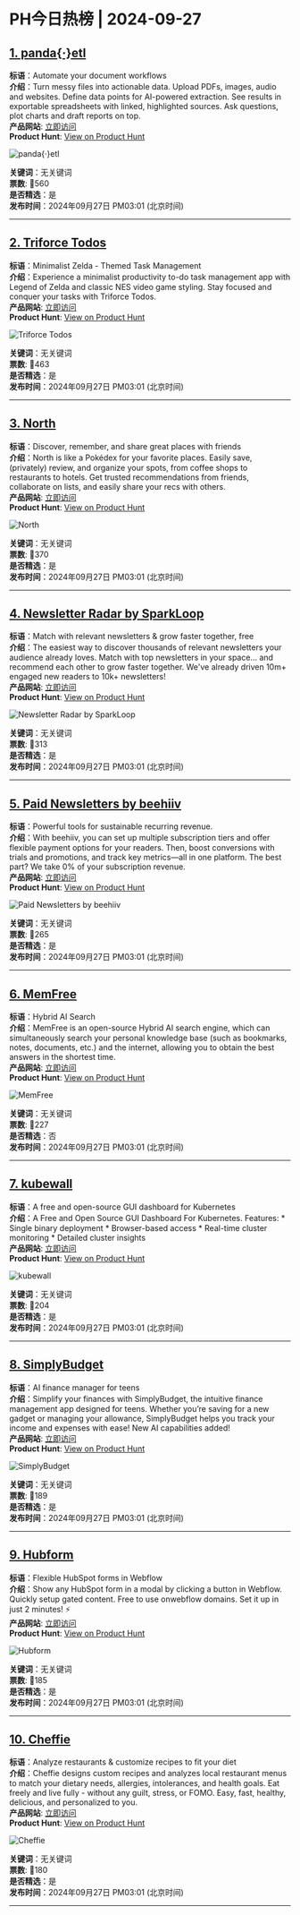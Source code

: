 # PH今日热榜 | 2024-09-27

## [1. panda{·}etl](https://www.producthunt.com/posts/panda-etl?utm_campaign=producthunt-api&utm_medium=api-v2&utm_source=Application%3A+linewalker+%28ID%3A+135281%29)  
**标语**：Automate your document workflows  
**介绍**：Turn messy files into actionable data. Upload PDFs, images, audio and websites. Define data points for AI-powered extraction. See results in exportable spreadsheets with linked, highlighted sources. Ask questions, plot charts and draft reports on top.  
**产品网站**: [立即访问](https://www.producthunt.com/r/T3XGJX2T6GNLAK?utm_campaign=producthunt-api&utm_medium=api-v2&utm_source=Application%3A+linewalker+%28ID%3A+135281%29)  
**Product Hunt**: [View on Product Hunt](https://www.producthunt.com/posts/panda-etl?utm_campaign=producthunt-api&utm_medium=api-v2&utm_source=Application%3A+linewalker+%28ID%3A+135281%29)  

![panda{·}etl](https://ph-files.imgix.net/c3cc6f69-14c2-4353-87b4-9bd9cb9b4671.svg?auto=format&fit=crop&frame=1&h=512&w=1024)  

**关键词**：无关键词  
**票数**: 🔺560  
**是否精选**：是  
**发布时间**：2024年09月27日 PM03:01 (北京时间)  

---

## [2. Triforce Todos](https://www.producthunt.com/posts/triforce-todos?utm_campaign=producthunt-api&utm_medium=api-v2&utm_source=Application%3A+linewalker+%28ID%3A+135281%29)  
**标语**：Minimalist Zelda - Themed Task Management  
**介绍**：Experience a minimalist productivity to-do task management app with Legend of Zelda and classic NES video game styling. Stay focused and conquer your tasks with Triforce Todos.  
**产品网站**: [立即访问](https://www.producthunt.com/r/GTYNDACNVFLQXT?utm_campaign=producthunt-api&utm_medium=api-v2&utm_source=Application%3A+linewalker+%28ID%3A+135281%29)  
**Product Hunt**: [View on Product Hunt](https://www.producthunt.com/posts/triforce-todos?utm_campaign=producthunt-api&utm_medium=api-v2&utm_source=Application%3A+linewalker+%28ID%3A+135281%29)  

![Triforce Todos](https://ph-files.imgix.net/d576ed1b-5f51-42e2-9e00-a184b8f673f2.png?auto=format&fit=crop&frame=1&h=512&w=1024)  

**关键词**：无关键词  
**票数**: 🔺463  
**是否精选**：是  
**发布时间**：2024年09月27日 PM03:01 (北京时间)  

---

## [3. North](https://www.producthunt.com/posts/north-3?utm_campaign=producthunt-api&utm_medium=api-v2&utm_source=Application%3A+linewalker+%28ID%3A+135281%29)  
**标语**：Discover, remember, and share great places with friends  
**介绍**：North is like a Pokédex for your favorite places. Easily save, (privately) review, and organize your spots, from coffee shops to restaurants to hotels. Get trusted recommendations from friends, collaborate on lists, and easily share your recs with others.  
**产品网站**: [立即访问](https://www.producthunt.com/r/DAIUN6YW5JFR6B?utm_campaign=producthunt-api&utm_medium=api-v2&utm_source=Application%3A+linewalker+%28ID%3A+135281%29)  
**Product Hunt**: [View on Product Hunt](https://www.producthunt.com/posts/north-3?utm_campaign=producthunt-api&utm_medium=api-v2&utm_source=Application%3A+linewalker+%28ID%3A+135281%29)  

![North](https://ph-files.imgix.net/c52e545d-974d-47f0-9b22-53ae947d03fa.png?auto=format&fit=crop&frame=1&h=512&w=1024)  

**关键词**：无关键词  
**票数**: 🔺370  
**是否精选**：是  
**发布时间**：2024年09月27日 PM03:01 (北京时间)  

---

## [4. Newsletter Radar by SparkLoop](https://www.producthunt.com/posts/newsletter-radar-by-sparkloop?utm_campaign=producthunt-api&utm_medium=api-v2&utm_source=Application%3A+linewalker+%28ID%3A+135281%29)  
**标语**：Match with relevant newsletters & grow faster together, free  
**介绍**：The easiest way to discover thousands of relevant newsletters your audience already loves. Match with top newsletters in your space... and recommend each other to grow faster together. We've already driven 10m+ engaged new readers to 10k+ newsletters!  
**产品网站**: [立即访问](https://www.producthunt.com/r/M6T2FQUX45DD4N?utm_campaign=producthunt-api&utm_medium=api-v2&utm_source=Application%3A+linewalker+%28ID%3A+135281%29)  
**Product Hunt**: [View on Product Hunt](https://www.producthunt.com/posts/newsletter-radar-by-sparkloop?utm_campaign=producthunt-api&utm_medium=api-v2&utm_source=Application%3A+linewalker+%28ID%3A+135281%29)  

![Newsletter Radar by SparkLoop](https://ph-files.imgix.net/d3811e6d-4c94-4c03-9acc-07dc3bd0a919.png?auto=format&fit=crop&frame=1&h=512&w=1024)  

**关键词**：无关键词  
**票数**: 🔺313  
**是否精选**：是  
**发布时间**：2024年09月27日 PM03:01 (北京时间)  

---

## [5. Paid Newsletters by beehiiv](https://www.producthunt.com/posts/paid-newsletters-by-beehiiv-1?utm_campaign=producthunt-api&utm_medium=api-v2&utm_source=Application%3A+linewalker+%28ID%3A+135281%29)  
**标语**：Powerful tools for sustainable recurring revenue.  
**介绍**：With beehiiv, you can set up multiple subscription tiers and offer flexible payment options for your readers. Then, boost conversions with trials and promotions, and track key metrics—all in one platform. The best part? We take 0% of your subscription revenue.  
**产品网站**: [立即访问](https://www.producthunt.com/r/T5V6ZJAS266LGH?utm_campaign=producthunt-api&utm_medium=api-v2&utm_source=Application%3A+linewalker+%28ID%3A+135281%29)  
**Product Hunt**: [View on Product Hunt](https://www.producthunt.com/posts/paid-newsletters-by-beehiiv-1?utm_campaign=producthunt-api&utm_medium=api-v2&utm_source=Application%3A+linewalker+%28ID%3A+135281%29)  

![Paid Newsletters by beehiiv](https://ph-files.imgix.net/afc5dc26-0e2f-455a-b2a6-7f9d5027f7c5.png?auto=format&fit=crop&frame=1&h=512&w=1024)  

**关键词**：无关键词  
**票数**: 🔺265  
**是否精选**：是  
**发布时间**：2024年09月27日 PM03:01 (北京时间)  

---

## [6. MemFree](https://www.producthunt.com/posts/memfree?utm_campaign=producthunt-api&utm_medium=api-v2&utm_source=Application%3A+linewalker+%28ID%3A+135281%29)  
**标语**：Hybrid AI Search  
**介绍**：MemFree is an open-source Hybrid AI search engine, which can simultaneously search your personal knowledge base (such as bookmarks, notes, documents, etc.) and the internet, allowing you to obtain the best answers in the shortest time.  
**产品网站**: [立即访问](https://www.producthunt.com/r/75F3YHPZ4D5XRG?utm_campaign=producthunt-api&utm_medium=api-v2&utm_source=Application%3A+linewalker+%28ID%3A+135281%29)  
**Product Hunt**: [View on Product Hunt](https://www.producthunt.com/posts/memfree?utm_campaign=producthunt-api&utm_medium=api-v2&utm_source=Application%3A+linewalker+%28ID%3A+135281%29)  

![MemFree](https://ph-files.imgix.net/16adf257-73c9-435e-861f-992297edb5a4.png?auto=format&fit=crop&frame=1&h=512&w=1024)  

**关键词**：无关键词  
**票数**: 🔺227  
**是否精选**：否  
**发布时间**：2024年09月27日 PM03:01 (北京时间)  

---

## [7. kubewall](https://www.producthunt.com/posts/kubewall?utm_campaign=producthunt-api&utm_medium=api-v2&utm_source=Application%3A+linewalker+%28ID%3A+135281%29)  
**标语**：A free and open-source GUI dashboard for Kubernetes  
**介绍**：A Free and Open Source GUI Dashboard For Kubernetes. Features: * Single binary deployment * Browser-based access * Real-time cluster monitoring * Detailed cluster insights  
**产品网站**: [立即访问](https://www.producthunt.com/r/WHYCZZNMYSCVED?utm_campaign=producthunt-api&utm_medium=api-v2&utm_source=Application%3A+linewalker+%28ID%3A+135281%29)  
**Product Hunt**: [View on Product Hunt](https://www.producthunt.com/posts/kubewall?utm_campaign=producthunt-api&utm_medium=api-v2&utm_source=Application%3A+linewalker+%28ID%3A+135281%29)  

![kubewall](https://ph-files.imgix.net/2e493543-6f15-4367-a822-1887c97e0459.png?auto=format&fit=crop&frame=1&h=512&w=1024)  

**关键词**：无关键词  
**票数**: 🔺204  
**是否精选**：是  
**发布时间**：2024年09月27日 PM03:01 (北京时间)  

---

## [8. SimplyBudget](https://www.producthunt.com/posts/simplybudget?utm_campaign=producthunt-api&utm_medium=api-v2&utm_source=Application%3A+linewalker+%28ID%3A+135281%29)  
**标语**：AI finance manager for teens  
**介绍**：Simplify your finances with SimplyBudget, the intuitive finance management app designed for teens. Whether you’re saving for a new gadget or managing your allowance, SimplyBudget helps you track your income and expenses with ease! New AI capabilities added!  
**产品网站**: [立即访问](https://www.producthunt.com/r/4TZBWR5MJFIN2B?utm_campaign=producthunt-api&utm_medium=api-v2&utm_source=Application%3A+linewalker+%28ID%3A+135281%29)  
**Product Hunt**: [View on Product Hunt](https://www.producthunt.com/posts/simplybudget?utm_campaign=producthunt-api&utm_medium=api-v2&utm_source=Application%3A+linewalker+%28ID%3A+135281%29)  

![SimplyBudget](https://ph-files.imgix.net/b10a8b44-e51c-4ef0-8483-0521fa7894b9.png?auto=format&fit=crop&frame=1&h=512&w=1024)  

**关键词**：无关键词  
**票数**: 🔺189  
**是否精选**：是  
**发布时间**：2024年09月27日 PM03:01 (北京时间)  

---

## [9. Hubform](https://www.producthunt.com/posts/hubform?utm_campaign=producthunt-api&utm_medium=api-v2&utm_source=Application%3A+linewalker+%28ID%3A+135281%29)  
**标语**：Flexible HubSpot forms in Webflow  
**介绍**：Show any HubSpot form in a modal by clicking a button in Webflow. Quickly setup gated content. Free to use onwebflow domains. Set it up in just 2 minutes! ⚡  
**产品网站**: [立即访问](https://www.producthunt.com/r/R2L4FOWBUCDEUW?utm_campaign=producthunt-api&utm_medium=api-v2&utm_source=Application%3A+linewalker+%28ID%3A+135281%29)  
**Product Hunt**: [View on Product Hunt](https://www.producthunt.com/posts/hubform?utm_campaign=producthunt-api&utm_medium=api-v2&utm_source=Application%3A+linewalker+%28ID%3A+135281%29)  

![Hubform](https://ph-files.imgix.net/88c79ba0-4fb6-4596-ba64-a9ae0c00c563.jpeg?auto=format&fit=crop&frame=1&h=512&w=1024)  

**关键词**：无关键词  
**票数**: 🔺185  
**是否精选**：是  
**发布时间**：2024年09月27日 PM03:01 (北京时间)  

---

## [10. Cheffie](https://www.producthunt.com/posts/cheffie?utm_campaign=producthunt-api&utm_medium=api-v2&utm_source=Application%3A+linewalker+%28ID%3A+135281%29)  
**标语**：Analyze restaurants & customize recipes to fit your diet  
**介绍**：Cheffie designs custom recipes and analyzes local restaurant menus to match your dietary needs, allergies, intolerances, and health goals. Eat freely and live fully - without any guilt, stress, or FOMO. Easy, fast, healthy, delicious, and personalized to you.  
**产品网站**: [立即访问](https://www.producthunt.com/r/SYSJBII6CYQWSG?utm_campaign=producthunt-api&utm_medium=api-v2&utm_source=Application%3A+linewalker+%28ID%3A+135281%29)  
**Product Hunt**: [View on Product Hunt](https://www.producthunt.com/posts/cheffie?utm_campaign=producthunt-api&utm_medium=api-v2&utm_source=Application%3A+linewalker+%28ID%3A+135281%29)  

![Cheffie](https://ph-files.imgix.net/4bab9ef6-e4ff-4574-823a-d89b1420d41a.png?auto=format&fit=crop&frame=1&h=512&w=1024)  

**关键词**：无关键词  
**票数**: 🔺180  
**是否精选**：是  
**发布时间**：2024年09月27日 PM03:01 (北京时间)  

---

